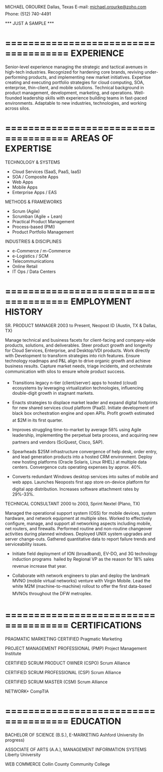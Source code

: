MICHAEL OROURKE
Dallas, Texas
E-mail: michael.orourke@zoho.com
Phone: (512) 740-4491

*** JUST A SAMPLE ***

=====================================
EXPERIENCE
=====================================

Senior-level experience managing the strategic and tactical avenues in high-tech industries. Recognized for hardening core brands, reviving under-performing products, and implementing new market initiatives. Expertise creating and executing portfolio strategies for cloud computing, SOA, enterprise, thin-client, and mobile solutions. Technical background in product management, development, marketing, and operations. Well-founded leadership skills with experience building teams in fast-paced environments. Adaptable to new industries, technologies, and working across silos.

=====================================
AREAS OF EXPERTISE
=====================================

TECHNOLOGY & SYSTEMS
* Cloud Services (SaaS, PaaS, IaaS)
* SOA / Composite Apps
* Web Apps
* Mobile Apps
* Enterprise Apps / EAS

METHODS & FRAMEWORKS
* Scrum (Agile)
* Scrumban (Agile + Lean)
* Practical Product Management
* Process-based (PMI)
* Product Portfolio Management

INDUSTRIES & DISCIPLINES
* e-Commerce / m-Commerce
* e-Logistics / SCM
* Telecommunications
* Online Retail
* IT Ops / Data Centers


=====================================
EMPLOYMENT HISTORY
=====================================

SR. PRODUCT MANAGER
2003 to Present, Neopost ID (Austin, TX & Dallas, TX)

Manage technical and business facets for client-facing and company-wide products, solutions, and deliverables. Steer product growth and longevity for Cloud Services, Enterprise, and Desktop/VDI products. Work directly with Development to transform strategies into rich features. Ensure technology roadmaps and P&L align to drive organic growth and achieve business results. Capture market needs, triage incidents, and orchestrate communication with silos to ensure whole product success.

* Transitions legacy n-tier (client/server) apps to hosted (cloud) ecosystems by leveraging virtualization technologies, influencing double-digit growth in stagnant markets.

* Enacts strategies to displace market leader and expand digital footprints for new shared services cloud platform (PaaS). Initiate development of black box orchestration engine and open APIs. Profit growth estimated at $2M in its first quarter.

* Improves struggling time-to-market by average 58% using Agile leadership, implementing the perpetual beta process, and acquiring new partners and vendors (SciQuest, Cisco, SAP).

* Spearheads $25M infrastructure convergence of help desk, order entry, and lead generation products into a hosted CRM environment. Deploy new hosting platforms (Oracle Solaris, Linux RHEL) at multiple data centers. Convergence cuts operating expenses by approx. 40%.

* Converts redundant Windows desktop services into suites of mobile and web apps. Launches Neoposts first app store on-device platform for digital app distribution. Increases software attachment rates by 29%-33%.


TECHNICAL CONSULTANT
2000 to 2003, Sprint Nextel (Plano, TX)

Managed the operational support system (OSS) for mobile devices, system hardware, and network equipment at multiple sites. Worked to effectively configure, manage, and support all networking aspects including mobile, net routers, and firewalls. Performed routine and non-routine changeover activities during planned windows. Deployed UNIX system upgrades and server change-outs. Gathered quantitative data to report failure trends and serviceability issues.

* Initiate field deployment of ION (broadband), EV-DO, and 3G technology induction programs  hailed by Regional VP as the reason for 18% sales revenue increase that year.

* Collaborate with network engineers to plan and deploy the landmark MVNO (mobile virtual networks) venture with Virgin Mobile. Lead the white M2M (machine-to-machine) rollout to offer the first data-based MVNOs throughout the DFW metroplex.


=====================================
CERTIFICATIONS
=====================================

PRAGMATIC MARKETING CERTIFIED
Pragmatic Marketing

PROJECT MANAGEMENT PROFESSIONAL (PMP)
Project Management Institute

CERTIFIED SCRUM PRODUCT OWNER (CSPO)
Scrum Alliance

CERTIFIED SCRUM PROFESSIONAL (CSP)
Scrum Alliance

CERTIFIED SCRUM MASTER (CSM)
Scrum Alliance

NETWORK+
CompTIA


=====================================
EDUCATION
=====================================

BACHELOR OF SCIENCE (B.S.), E-MARKETING
Ashford University (In progress)

ASSOCIATE OF ARTS (A.A.), MANAGEMENT INFORMATION SYSTEMS
Liberty University

WEB COMMERCE
Collin County Community College
